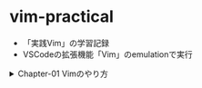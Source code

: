 # vim-practical
- 「実践Vim」の学習記録
- VSCodeの拡張機能「Vim」のemulationで実行


<details>
<summary>Chapter-01 Vimのやり方</summary>
  
## TIPS-001
インデントを効率的に入れたい
```
Line one
Line two
Line three
Line four
```
`j>Gj.j.`
```
Line one
    Line two
        Line three
            Line four
```

## TIPS-002
全ての行末に;を効率よく入れたい
```javascript
var foo = 1
var bar = 'a'
var foobar = foo + bar
```
`A;<Esc>j.j.`
```javascript
var foo = 1;
var bar = 'a';
var foobar = foo + bar;
```

## TIPS-003
空白を効率よく入れたい
```javascript
var foo = "method("+argument1+","+argument2+")";
```
`f+s_+_<Esc>;.;.;.`
```javascript
var foo = "method(" + argument1 + "," + argument2 + ")";
```

## TIPS-004
直前の変更を取り消す場合はどんな変更でも「u」でいい

## TIPS-005
「content」を「copy」に置換したいが、個別に置換するかどうかを決めたい
```
...We're waiting for content before the site can go live...
...If you are content with this, let's go ahead with it...
...We'll launch as soon as we have the content...
```
(カーソルがIf you are contentの「c」にあるとして)`*cwcopy<Esc>n.`
```
...We're waiting for copy before the site can go live...
...If you are content with this, let's go ahead with it...
...We'll launch as soon as we have the copy...
```

## TIPS-006
移動にキー入力1回、何かをするのにキー入力1回が理想形
</details>

